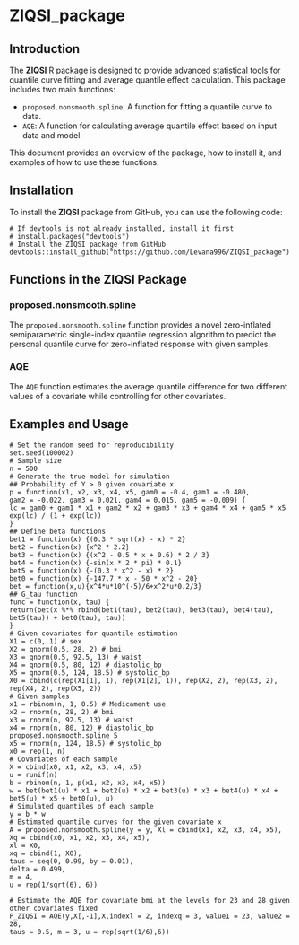 # ZIQSI_package

## Introduction
The **ZIQSI** R package is designed to provide advanced statistical tools for quantile curve fitting and average quantile effect calculation. This package includes two main functions:

- `proposed.nonsmooth.spline`: A function for fitting a quantile curve to data.
- `AQE`: A function for calculating average quantile effect based on input data and model.

This document provides an overview of the package, how to install it, and examples of how to use these functions.

## Installation
To install the **ZIQSI** package from GitHub, you can use the following code:

```{r}
# If devtools is not already installed, install it first
# install.packages("devtools")
# Install the ZIQSI package from GitHub
devtools::install_github("https://github.com/Levana996/ZIQSI_package")
```

## Functions in the ZIQSI Package
### proposed.nonsmooth.spline
The `proposed.nonsmooth.spline` function provides a novel zero-inflated semiparametric single-index quantile regression algorithm to predict the personal quantile curve for zero-inflated response with given samples.
### AQE
The `AQE` function estimates the average quantile difference for two different values of a covariate while controlling for other covariates.

## Examples and Usage
```{r}
# Set the random seed for reproducibility
set.seed(100002)
# Sample size
n = 500
# Generate the true model for simulation
## Probability of Y > 0 given covariate x
p = function(x1, x2, x3, x4, x5, gam0 = -0.4, gam1 = -0.480,
gam2 = -0.022, gam3 = 0.021, gam4 = 0.015, gam5 = -0.009) {
lc = gam0 + gam1 * x1 + gam2 * x2 + gam3 * x3 + gam4 * x4 + gam5 * x5
exp(lc) / (1 + exp(lc))
}
## Define beta functions
bet1 = function(x) {(0.3 * sqrt(x) - x) * 2}
bet2 = function(x) {x^2 * 2.2}
bet3 = function(x) {(x^2 - 0.5 * x + 0.6) * 2 / 3}
bet4 = function(x) {-sin(x * 2 * pi) * 0.1}
bet5 = function(x) {-(0.3 * x^2 - x) * 2}
bet0 = function(x) {-147.7 * x - 50 * x^2 - 20}
bet = function(x,u){x^4*u*10^(-5)/6+x^2*u*0.2/3}
## G_tau function
func = function(x, tau) {
return(bet(x %*% rbind(bet1(tau), bet2(tau), bet3(tau), bet4(tau), bet5(tau)) + bet0(tau), tau))
}
# Given covariates for quantile estimation
X1 = c(0, 1) # sex
X2 = qnorm(0.5, 28, 2) # bmi
X3 = qnorm(0.5, 92.5, 13) # waist
X4 = qnorm(0.5, 80, 12) # diastolic_bp
X5 = qnorm(0.5, 124, 18.5) # systolic_bp
X0 = cbind(c(rep(X1[1], 1), rep(X1[2], 1)), rep(X2, 2), rep(X3, 2), rep(X4, 2), rep(X5, 2))
# Given samples
x1 = rbinom(n, 1, 0.5) # Medicament use
x2 = rnorm(n, 28, 2) # bmi
x3 = rnorm(n, 92.5, 13) # waist
x4 = rnorm(n, 80, 12) # diastolic_bp
proposed.nonsmooth.spline 5
x5 = rnorm(n, 124, 18.5) # systolic_bp
x0 = rep(1, n)
# Covariates of each sample
X = cbind(x0, x1, x2, x3, x4, x5)
u = runif(n)
b = rbinom(n, 1, p(x1, x2, x3, x4, x5))
w = bet(bet1(u) * x1 + bet2(u) * x2 + bet3(u) * x3 + bet4(u) * x4 + bet5(u) * x5 + bet0(u), u)
# Simulated quantiles of each sample
y = b * w
# Estimated quantile curves for the given covariate x
A = proposed.nonsmooth.spline(y = y, Xl = cbind(x1, x2, x3, x4, x5),
Xq = cbind(x0, x1, x2, x3, x4, x5),
xl = X0,
xq = cbind(1, X0),
taus = seq(0, 0.99, by = 0.01),
delta = 0.499,
m = 4,
u = rep(1/sqrt(6), 6))

# Estimate the AQE for covariate bmi at the levels for 23 and 28 given other covariates fixed
P_ZIQSI = AQE(y,X[,-1],X,indexl = 2, indexq = 3, value1 = 23, value2 = 28,
taus = 0.5, m = 3, u = rep(sqrt(1/6),6))
```
